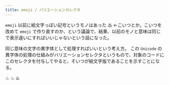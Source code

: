 ```yaml
---
title: emoji / バリエーションセレクタ
---
```


`emoji` 以前に絵文字っぽい記号というモノはあった ♨ ←こいつとか。こいつを改めて `emoji` で作り直すのか、という議論で、結果、以前のモノと意味は同じで表示違いにすればいいじゃないという話になった。

同じ意味の文字の異字体として処理すればいいという考え方。
この `Unicode` の異字体の処理の仕組みがバリエーションセレクタというもので、対象のコードにこのセレクタを付与してやると、そいつが絵文字版であることを示すことになる。





♨ ♨︎ ♨️